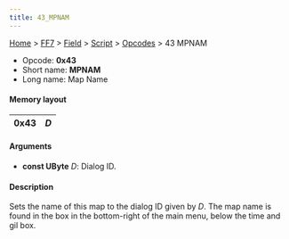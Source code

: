 ```yaml
---
title: 43_MPNAM
---
```


[Home](../../../../Main_Page.md) > [FF7](../../../../FF7.md) > [Field](../../../Field.md) > [Script](../../Script.md) > [Opcodes](../Opcodes.md) > 43 MPNAM

-   Opcode: **0x43**
-   Short name: **MPNAM**
-   Long name: Map Name

#### Memory layout

| 0x43 | *D* |
|------|-----|

#### Arguments

-   **const UByte** *D*: Dialog ID.

#### Description

Sets the name of this map to the dialog ID given by *D*. The map name is found in the box in the bottom-right of the main menu, below the time and gil box.
